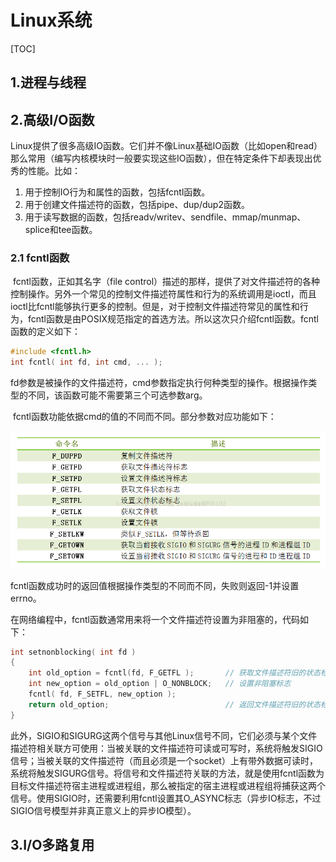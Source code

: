 # Linux系统

[TOC]

## 1.进程与线程



## 2.高级I/O函数

​	Linux提供了很多高级IO函数。它们并不像Linux基础IO函数（比如open和read）那么常用（编写内核模块时一般要实现这些IO函数），但在特定条件下却表现出优秀的性能。比如：

1. 用于控制IO行为和属性的函数，包括fcntl函数。
2. 用于创建文件描述符的函数，包括pipe、dup/dup2函数。
3. 用于读写数据的函数，包括readv/writev、sendfile、mmap/munmap、splice和tee函数。

### 2.1 fcntl函数

​	fcntl函数，正如其名字（file control）描述的那样，提供了对文件描述符的各种控制操作。另外一个常见的控制文件描述符属性和行为的系统调用是ioctl，而且ioctl比fcntl能够执行更多的控制。但是，对于控制文件描述符常见的属性和行为，fcntl函数是由POSIX规范指定的首选方法。所以这次只介绍fcntl函数。fcntl函数的定义如下：

```c
#include <fcntl.h>
int fcntl( int fd, int cmd, ... );
```

​	fd参数是被操作的文件描述符，cmd参数指定执行何种类型的操作。根据操作类型的不同，该函数可能不需要第三个可选参数arg。

​	fcntl函数功能依据cmd的值的不同而不同。部分参数对应功能如下：

![Center](../picture/Center.png)

​	fcntl函数成功时的返回值根据操作类型的不同而不同，失败则返回-1并设置errno。

​	在网络编程中，fcntl函数通常用来将一个文件描述符设置为非阻塞的，代码如下：

```c
int setnonblocking( int fd )
{
    int old_option = fcntl(fd, F_GETFL );		// 获取文件描述符旧的状态标志
    int new_option = old_option | O_NONBLOCK;	// 设置非阻塞标志
    fcntl( fd, F_SETFL, new_option );			
    return old_option;							// 返回文件描述符旧的状态标志，以便日后恢复该状态标志
}
```

​	此外，SIGIO和SIGURG这两个信号与其他Linux信号不同，它们必须与某个文件描述符相关联方可使用：当被关联的文件描述符可读或可写时，系统将触发SIGIO信号；当被关联的文件描述符（而且必须是一个socket）上有带外数据可读时，系统将触发SIGURG信号。将信号和文件描述符关联的方法，就是使用fcntl函数为目标文件描述符宿主进程或进程组，那么被指定的宿主进程或进程组将捕获这两个信号。使用SIGIO时，还需要利用fcntl设置其O_ASYNC标志（异步IO标志，不过SIGIO信号模型并非真正意义上的异步IO模型）。

## 3.I/O多路复用